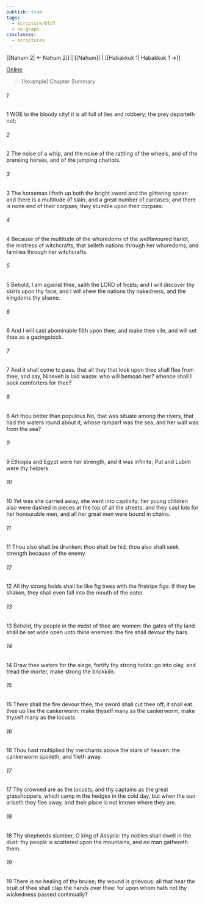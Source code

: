 ```yaml
---
publish: true
tags:
  - Scripture/OldT
  - no-graph
cssclasses:
  - scriptures
---
```

[[Nahum 2| ← Nahum 2]] | [[Nahum]] | [[Habakkuk 1| Habakkuk 1 →]]

[Online](https://churchofjesuschrist.org/study/scriptures/ot/nahum/3?lang=eng)

>[!example] Chapter Summary
>
###### 1
1 WOE to the bloody city!  it is all full of lies and robbery; the prey departeth not;
###### 2
2 The noise of a whip, and the noise of the rattling of the wheels, and of the pransing horses, and of the jumping chariots.
###### 3
3 The horseman lifteth up both the bright sword and the glittering spear: and there is a multitude of slain, and a great number of carcases; and there is none end of their corpses; they stumble upon their corpses:
###### 4
4 Because of the multitude of the whoredoms of the wellfavoured harlot, the mistress of witchcrafts, that selleth nations through her whoredoms, and families through her witchcrafts.
###### 5
5 Behold, I am against thee, saith the LORD of hosts; and I will discover thy skirts upon thy face, and I will shew the nations thy nakedness, and the kingdoms thy shame.
###### 6
6 And I will cast abominable filth upon thee, and make thee vile, and will set thee as a gazingstock.
###### 7
7 And it shall come to pass, that all they that look upon thee shall flee from thee, and say, Nineveh is laid waste: who will bemoan her?  whence shall I seek comforters for thee?
###### 8
8 Art thou better than populous No, that was situate among the rivers, that had the waters round about it, whose rampart was the sea, and her wall was from the sea?
###### 9
9 Ethiopia and Egypt were her strength, and it was infinite; Put and Lubim were thy helpers.
###### 10
10 Yet was she carried away, she went into captivity: her young children also were dashed in pieces at the top of all the streets: and they cast lots for her honourable men, and all her great men were bound in chains.
###### 11
11 Thou also shalt be drunken: thou shalt be hid, thou also shalt seek strength because of the enemy.
###### 12
12 All thy strong holds shall be like fig trees with the firstripe figs: if they be shaken, they shall even fall into the mouth of the eater.
###### 13
13 Behold, thy people in the midst of thee are women: the gates of thy land shall be set wide open unto thine enemies: the fire shall devour thy bars.
###### 14
14 Draw thee waters for the siege, fortify thy strong holds: go into clay, and tread the morter, make strong the brickkiln.
###### 15
15 There shall the fire devour thee; the sword shall cut thee off, it shall eat thee up like the cankerworm: make thyself many as the cankerworm, make thyself many as the locusts.
###### 16
16 Thou hast multiplied thy merchants above the stars of heaven: the cankerworm spoileth, and flieth away.
###### 17
17 Thy crowned are as the locusts, and thy captains as the great grasshoppers, which camp in the hedges in the cold day, but when the sun ariseth they flee away, and their place is not known where they are.
###### 18
18 Thy shepherds slumber, O king of Assyria: thy nobles shall dwell in the dust: thy people is scattered upon the mountains, and no man gathereth them.
###### 19
19 There is no healing of thy bruise; thy wound is grievous: all that hear the bruit of thee shall clap the hands over thee: for upon whom hath not thy wickedness passed continually?



